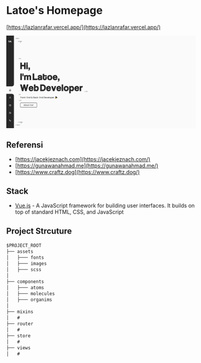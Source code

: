 # Latoe's Homepage

[https://lazlanrafar.vercel.app/](https://lazlanrafar.vercel.app/)

<img src='./screenshot/screencapture.png' />

## Referensi

- [https://jacekjeznach.com](https://jacekjeznach.com/)
- [https://gunawanahmad.me](https://gunawanahmad.me/)
- [https://www.craftz.dog](https://www.craftz.dog/)

## Stack

- [Vue.js](https://vuejs.org/) - A JavaScript framework for building user interfaces. It builds on top of standard HTML, CSS, and JavaScript

## Project Strcuture

```
$PROJECT_ROOT
├── assets
│   ├─── fonts
│   ├─── images
│   ├─── scss
│
├── components
│   ├─── atoms
│   ├─── molecules
│   ├─── organims
│
├── mixins
│   #
├── router
│   #
├── store
│   #
├── views
│   #

```
